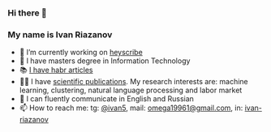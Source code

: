 ### Hi there 👋 
### My name is Ivan Riazanov

- 🔭 I’m currently working on [heyscribe](https://www.heyscribe.com/)
- 📖 I have masters degree in Information Technology
- 📚 [I have habr articles](https://habr.com/en/articles/711972/)
- 🧑‍🔬 I have [scientific publications](https://link.springer.com/chapter/10.1007/978-3-030-34518-1_7). My research interests are: machine learning, clustering, natural language processing and labor market
- 💬 I can fluently communicate in English and Russian
- 📫 How to reach me: tg: [@ivan5](https://t.me/ivan5), mail: [omega19961@gmail.com](mailto:omega19961@gmail.com), in: [ivan-riazanov](https://www.linkedin.com/in/ivan-riazanov/)

<!--
**omega1996/omega1996** is a ✨ _special_ ✨ repository because its `README.md` (this file) appears on your GitHub profile.
-->
